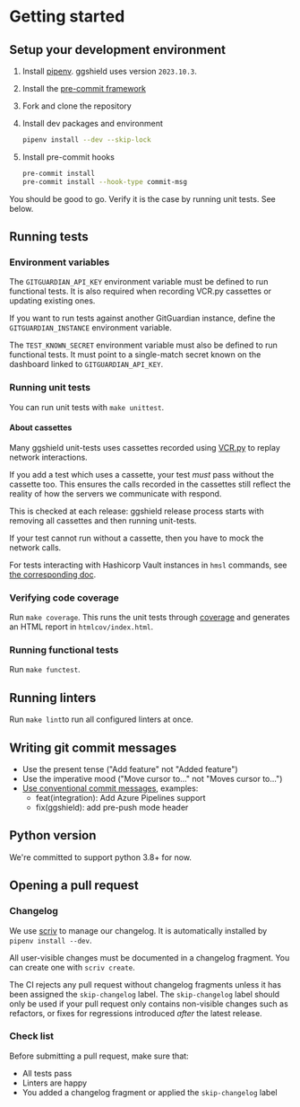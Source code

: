 # Getting started

## Setup your development environment

1. Install [pipenv](https://github.com/pypa/pipenv#installation). ggshield uses version `2023.10.3`.

1. Install the [pre-commit framework](https://pre-commit.com/#install)

1. Fork and clone the repository

1. Install dev packages and environment

   ```sh
   pipenv install --dev --skip-lock
   ```

1. Install pre-commit hooks

   ```sh
   pre-commit install
   pre-commit install --hook-type commit-msg
   ```

You should be good to go. Verify it is the case by running unit tests. See below.

## Running tests

### Environment variables

The `GITGUARDIAN_API_KEY` environment variable must be defined to run functional tests. It is also required when recording VCR.py cassettes or updating existing ones.

If you want to run tests against another GitGuardian instance, define the `GITGUARDIAN_INSTANCE` environment variable.

The `TEST_KNOWN_SECRET` environment variable must also be defined to run functional tests. It must point to a single-match secret known on the dashboard linked to `GITGUARDIAN_API_KEY`.

### Running unit tests

You can run unit tests with `make unittest`.

#### About cassettes

Many ggshield unit-tests uses cassettes recorded using [VCR.py](https://github.com/kevin1024/vcrpy) to replay network interactions.

If you add a test which uses a cassette, your test _must_ pass without the cassette too. This ensures the calls recorded in the cassettes still reflect the reality of how the servers we communicate with respond.

This is checked at each release: ggshield release process starts with removing all cassettes and then running unit-tests.

If your test cannot run without a cassette, then you have to mock the network calls.

For tests interacting with Hashicorp Vault instances in `hmsl` commands, see [the corresponding doc](./hmsl/hashicorp-vault.md).

### Verifying code coverage

Run `make coverage`. This runs the unit tests through [coverage](https://pypi.org/project/coverage/) and generates an HTML report in `htmlcov/index.html`.

### Running functional tests

Run `make functest`.

## Running linters

Run `make lint`to run all configured linters at once.

## Writing git commit messages

- Use the present tense ("Add feature" not "Added feature")
- Use the imperative mood ("Move cursor to..." not "Moves cursor to...")
- [Use conventional commit messages](https://www.conventionalcommits.org/en/v1.0.0/#commit-message-with-scope), examples:
  - feat(integration): Add Azure Pipelines support
  - fix(ggshield): add pre-push mode header

## Python version

We're committed to support python 3.8+ for now.

## Opening a pull request

### Changelog

We use [scriv](https://github.com/nedbat/scriv) to manage our changelog. It is automatically installed by `pipenv install --dev`.

All user-visible changes must be documented in a changelog fragment. You can create one with `scriv create`.

The CI rejects any pull request without changelog fragments unless it has been assigned the `skip-changelog` label. The `skip-changelog` label should only be used if your pull request only contains non-visible changes such as refactors, or fixes for regressions introduced _after_ the latest release.

### Check list

Before submitting a pull request, make sure that:

- All tests pass
- Linters are happy
- You added a changelog fragment or applied the `skip-changelog` label

